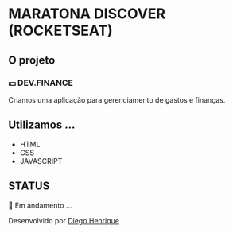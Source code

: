 # MARATONA DISCOVER (ROCKETSEAT)

## O projeto
### 💵 DEV.FINANCE
<p>Criamos uma aplicação para gerenciamento de gastos e finanças.</p>

## Utilizamos ...

- HTML
- CSS
- JAVASCRIPT

## STATUS
<p>🚧 Em andamento ...</p>
Desenvolvido por <a href="https://www.linkedin.com/in/diego-henrique-reports/">Diego Henrique </a>

